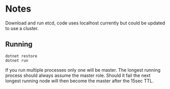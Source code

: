 # Notes

Download and run etcd, code uses localhost currently but could be updated to use a cluster. 

## Running

    dotnet restore
    dotnet run 

If you run multiple processes only one will be master. The longest running process should always assume the master role. Should it 
fail the next longest running node will then become the master after the 15sec TTL. 
